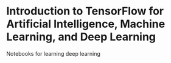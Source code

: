 # Introduction to TensorFlow for Artificial Intelligence, Machine Learning, and Deep Learning

Notebooks for learning deep learning
